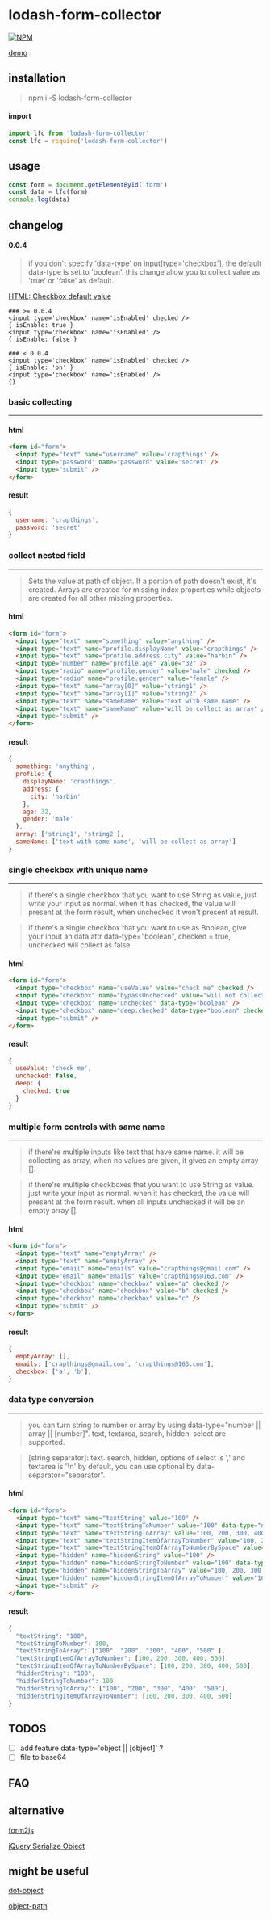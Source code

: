 # lodash-form-collector

[![NPM](https://nodei.co/npm/lodash-form-collector.png?downloads=true&downloadRank=true&stars=true)](https://nodei.co/npm/lodash-form-collector/)

[demo](https://meteor-njccsympez.now.sh/)

## installation

> npm i -S lodash-form-collector

#### import

```js
import lfc from 'lodash-form-collector'
const lfc = require('lodash-form-collector')
```

## usage

```js
const form = document.getElementById('form')
const data = lfc(form)
console.log(data)
```

## changelog

#### 0.0.4

> if you don't specify 'data-type' on input[type='checkbox'], the default data-type is set to 'boolean'. this change allow you to collect value as 'true' or 'false' as default.

[HTML: Checkbox default value ](https://stackoverflow.com/questions/12911787/html-checkbox-default-value)

```
### >= 0.0.4
<input type='checkbox' name='isEnabled' checked />
{ isEnable: true }
<input type='checkbox' name='isEnabled' />
{ isEnable: false }

### < 0.0.4
<input type='checkbox' name='isEnabled' checked />
{ isEnable: 'on' }
<input type='checkbox' name='isEnabled' />
{}
```

### basic collecting
------

#### html

```html
<form id="form">
  <input type="text" name="username" value='crapthings' />
  <input type="password" name="password" value='secret' />
  <input type="submit" />
</form>
```

#### result

```js
{
  username: 'crapthings',
  password: 'secret'
}
```

### collect nested field
------

> Sets the value at path of object. If a portion of path doesn't exist, it's created.
> Arrays are created for missing index properties while objects are created for all other missing properties.

#### html

```html
<form id="form">
  <input type="text" name="something" value="anything" />
  <input type="text" name="profile.displayName" value="crapthings" />
  <input type="text" name="profile.address.city" value="harbin" />
  <input type="number" name="profile.age" value="32" />
  <input type="radio" name="profile.gender" value="male" checked />
  <input type="radio" name="profile.gender" value="female" />
  <input type="text" name="array[0]" value="string1" />
  <input type="text" name="array[1]" value="string2" />
  <input type="text" name="sameName" value="text with same name" />
  <input type="text" name="sameName" value="will be collect as array" />
  <input type="submit" />
</form>
```

#### result

```js
{
  something: 'anything',
  profile: {
    displayName: 'crapthings',
    address: {
      city: 'harbin'
    },
    age: 32,
    gender: 'male'
  },
  array: ['string1', 'string2'],
  sameName: ['text with same name', 'will be collect as array']
}
```

### single checkbox with unique name
------

> if there's a single checkbox that you want to use String as value, just write your input as normal.
when it has checked, the value will present at the form result, when unchecked it won't present at result.

> if there's a single checkbox that you want to use as Boolean, give your input an data attr data-type="boolean",
checked = true, unchecked will collect as false.

#### html

```html
<form id="form">
  <input type="checkbox" name="useValue" value="check me" checked />
  <input type="checkbox" name="bypassUnchecked" value="will not collect me" />
  <input type="checkbox" name="unchecked" data-type="boolean" />
  <input type="checkbox" name="deep.checked" data-type="boolean" checked />
  <input type="submit" />
</form>
```

#### result

```js
{
  useValue: 'check me',
  unchecked: false,
  deep: {
    checked: true
  }
}
```

### multiple form controls with same name
------

> if there're multiple inputs like text that have same name.
it will be collecting as array, when no values are given, it gives an empty array [].

> if there're multiple checkboxes that you want to use String as value. just write your input as normal.
when it has checked, the value will present at the form result.
when all inputs unchecked it will be an empty array [].

#### html

```html
<form id="form">
  <input type="text" name="emptyArray" />
  <input type="text" name="emptyArray" />
  <input type="email" name="emails" value="crapthings@gmail.com" />
  <input type="email" name="emails" value="crapthings@163.com" />
  <input type="checkbox" name="checkbox" value="a" checked />
  <input type="checkbox" name="checkbox" value="b" checked />
  <input type="checkbox" name="checkbox" value="c" />
  <input type="submit" />
</form>
```

#### result

```js
{
  emptyArray: [],
  emails: ['crapthings@gmail.com', 'crapthings@163.com'],
  checkbox: ['a', 'b'],
}
```

### data type conversion
------

> you can turn string to number or array by using data-type="number || array || [number]".
text, textarea, search, hidden, select are supported.

> [string separator]: text. search, hidden, options of select is ',' and textarea is '\n' by default,
you can use optional by data-separator="separator".

#### html

```html
<form id="form">
  <input type="text" name="textString" value="100" />
  <input type="text" name="textStringToNumber" value="100" data-type="number" />
  <input type="text" name="textStringToArray" value="100, 200, 300, 400, 500" data-type="array" />
  <input type="text" name="textStringItemOfArrayToNumber" value="100, 200, 300, 400, 500" data-type="[number]" />
  <input type="text" name="textStringItemOfArrayToNumberBySpace" value="100 200 300 400 500" data-type="[number]" data-separator=" " />
  <input type="hidden" name="hiddenString" value="100" />
  <input type="hidden" name="hiddenStringToNumber" value="100" data-type="number" />
  <input type="hidden" name="hiddenStringToArray" value="100, 200, 300, 400, 500" data-type="array" />
  <input type="hidden" name="hiddenStringItemOfArrayToNumber" value="100, 200, 300, 400, 500" data-type="[number]" />
  <input type="submit" />
</form>
```

#### result

```js
{
  "textString": "100",
  "textStringToNumber": 100,
  "textStringToArray": ["100", "200", "300", "400", "500" ],
  "textStringItemOfArrayToNumber": [100, 200, 300, 400, 500],
  "textStringItemOfArrayToNumberBySpace": [100, 200, 300, 400, 500],
  "hiddenString": "100",
  "hiddenStringToNumber": 100,
  "hiddenStringToArray": ["100", "200", "300", "400", "500"],
  "hiddenStringItemOfArrayToNumber": [100, 200, 300, 400, 500]
}
```

## TODOS

- [ ] add feature data-type='object || [object]' ?
- [ ] file to base64

## FAQ

## alternative

[form2js](https://github.com/maxatwork/form2js)

[jQuery Serialize Object](https://github.com/macek/jquery-serialize-object)

## might be useful

[dot-object](https://github.com/rhalff/dot-object)

[object-path](https://github.com/mariocasciaro/object-path)
